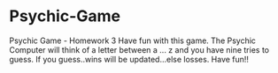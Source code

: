 # Psychic-Game
Psychic Game - Homework 3 
Have fun with this game.
The Psychic Computer will think of a letter between a ... z and you have nine tries to guess.
If you guess..wins will be updated...else losses.
Have fun!!
